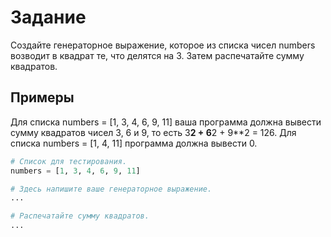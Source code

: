 # Задание

Создайте генераторное выражение, которое из списка чисел numbers возводит в квадрат те, что делятся на 3. Затем распечатайте сумму квадратов.

## Примеры

Для списка numbers = [1, 3, 4, 6, 9, 11] ваша программа должна вывести сумму квадратов чисел 3, 6 и 9, то есть 3**2 + 6**2 + 9**2 = 126.
Для списка numbers = [1, 4, 11] программа должна вывести 0.

```python
# Список для тестирования.
numbers = [1, 3, 4, 6, 9, 11]

# Здесь напишите ваше генераторное выражение.
...

# Распечатайте сумму квадратов.
...
```
